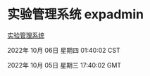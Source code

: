 # 实验管理系统 expadmin
[实验管理系统](http://27.19.32.34:56808/expadmin-782313d2-e1b1-4ea7-932e-3a55e6a1a4d0/)

2022年 10月 06日 星期四 01:40:02 CST

2022年 10月 05日 星期三 17:40:02 GMT
